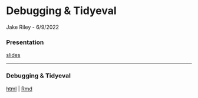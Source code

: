 Debugging & Tidyeval
================
Jake Riley - 6/9/2022


### Presentation 

[slides](https://rjake.github.io/analytics-deep-dive/sessions/r-functions/slides.html#1)

---
### Debugging & Tidyeval 

[html](https://rjake.github.io/analytics-deep-dive/sessions/r-functions/) | [Rmd](https://www.github.com/rjake/analytics-deep-dive/blob/main/sessions/r-functions/index.Rmd)
